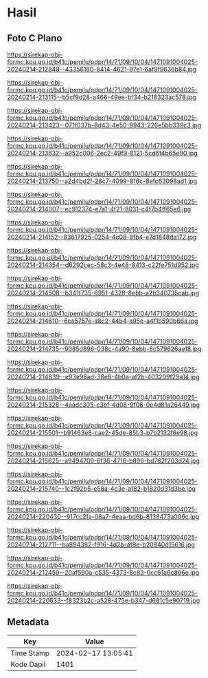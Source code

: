 # Hasil

## Foto C Plano

https://sirekap-obj-formc.kpu.go.id/b41c/pemilu/pdpr/14/71/09/10/04/1471091004025-20240214-212849--43356160-8414-4621-97e1-6af9f9636b84.jpg

https://sirekap-obj-formc.kpu.go.id/b41c/pemilu/pdpr/14/71/09/10/04/1471091004025-20240214-213115--b5cf9d28-a466-49ee-bf34-b218323ac578.jpg

https://sirekap-obj-formc.kpu.go.id/b41c/pemilu/pdpr/14/71/09/10/04/1471091004025-20240214-213423--071f037b-8d43-4e50-9943-226e5bb339c3.jpg

https://sirekap-obj-formc.kpu.go.id/b41c/pemilu/pdpr/14/71/09/10/04/1471091004025-20240214-213632--a952c006-2ec2-49f9-8121-5cd6f4b65e90.jpg

https://sirekap-obj-formc.kpu.go.id/b41c/pemilu/pdpr/14/71/09/10/04/1471091004025-20240214-213750--a2d4bd2f-28c7-4099-816c-8efc63098ad1.jpg

https://sirekap-obj-formc.kpu.go.id/b41c/pemilu/pdpr/14/71/09/10/04/1471091004025-20240214-214007--ec912374-e7a1-4f21-8031-c4f7b4ff65e6.jpg

https://sirekap-obj-formc.kpu.go.id/b41c/pemilu/pdpr/14/71/09/10/04/1471091004025-20240214-214152--83617925-0254-4c08-8fb4-e7d1848da172.jpg

https://sirekap-obj-formc.kpu.go.id/b41c/pemilu/pdpr/14/71/09/10/04/1471091004025-20240214-214354--d6292cec-58c3-4e48-8413-c22fe751d952.jpg

https://sirekap-obj-formc.kpu.go.id/b41c/pemilu/pdpr/14/71/09/10/04/1471091004025-20240214-214508--b341f735-6951-4328-8ebb-a2b340735cab.jpg

https://sirekap-obj-formc.kpu.go.id/b41c/pemilu/pdpr/14/71/09/10/04/1471091004025-20240214-214610--6ca5757e-a8c2-44b4-a95e-a4f1b590b66a.jpg

https://sirekap-obj-formc.kpu.go.id/b41c/pemilu/pdpr/14/71/09/10/04/1471091004025-20240214-214735--9085d896-038c-4a90-8ebb-8c579626ae18.jpg

https://sirekap-obj-formc.kpu.go.id/b41c/pemilu/pdpr/14/71/09/10/04/1471091004025-20240214-214839--e93e98ad-38e8-4b0a-af2b-403209f29a14.jpg

https://sirekap-obj-formc.kpu.go.id/b41c/pemilu/pdpr/14/71/09/10/04/1471091004025-20240214-215328--4aadc305-c3bf-4d08-9f06-0e4d81a26449.jpg

https://sirekap-obj-formc.kpu.go.id/b41c/pemilu/pdpr/14/71/09/10/04/1471091004025-20240214-215501--b91463e8-cae2-45de-85b3-b7b2132f6e98.jpg

https://sirekap-obj-formc.kpu.go.id/b41c/pemilu/pdpr/14/71/09/10/04/1471091004025-20240214-215625--a9494709-6f36-4716-b896-bd762f203d24.jpg

https://sirekap-obj-formc.kpu.go.id/b41c/pemilu/pdpr/14/71/09/10/04/1471091004025-20240214-215740--1c2f92b5-e58a-4c3e-a182-b1820d31d3be.jpg

https://sirekap-obj-formc.kpu.go.id/b41c/pemilu/pdpr/14/71/09/10/04/1471091004025-20240214-220430--917cc2fa-08a7-4eaa-bd6b-8138473a006c.jpg

https://sirekap-obj-formc.kpu.go.id/b41c/pemilu/pdpr/14/71/09/10/04/1471091004025-20240214-212711--ba894382-f916-4d2b-af8e-b20840d15616.jpg

https://sirekap-obj-formc.kpu.go.id/b41c/pemilu/pdpr/14/71/09/10/04/1471091004025-20240214-212459--20af590a-c535-4373-8c83-0cc61a6c896e.jpg

https://sirekap-obj-formc.kpu.go.id/b41c/pemilu/pdpr/14/71/09/10/04/1471091004025-20240214-220633--f8323b2c-a528-475e-b347-d681c5e90719.jpg


## Metadata

| Key        | Value               |
| ---------- | ------------------- |
| Time Stamp | 2024-02-17 13:05:41 |
| Kode Dapil | 1401                |




